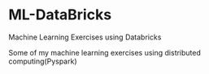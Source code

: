 # ML-DataBricks
Machine Learning Exercises using Databricks


Some of my machine learning exercises using distributed computing(Pyspark)
